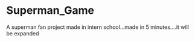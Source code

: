 # Superman_Game
A superman fan project made in intern school...made in 5 minutes....it will be expanded
